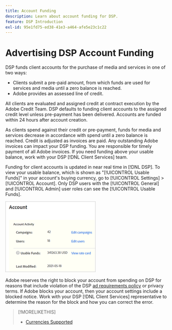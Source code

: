 ```yaml
---
title: Account Funding
description: Learn about account funding for DSP.
feature: DSP Introduction
exl-id: 95e1fd75-ed38-41e3-a464-afe5e23c1c22
---
```

# Advertising DSP Account Funding

DSP funds client accounts for the purchase of media and services in one of two ways:

* Clients submit a pre-paid amount, from which funds are used for services and media until a zero balance is reached.
* Adobe provides an assessed line of credit.

All clients are evaluated and assigned credit at contract execution by the Adobe Credit Team. DSP defaults to funding client accounts to the assigned credit level unless pre-payment has been delivered. Accounts are funded within 24 hours after account creation.

As clients spend against their credit or pre-payment, funds for media and services decrease in accordance with spend until a zero balance is reached. Credit is adjusted as invoices are paid. Any outstanding Adobe invoices can impact your DSP funding. You are responsible for timely payment of all Adobe invoices. If you need funding above your usable balance, work with your DSP [!DNL Client Services] team.

Funding for client accounts is updated in near real time in [!DNL DSP]. To view your usable balance, which is shown as "[!UICONTROL Usable Funds]" in your account's buying currency, go to [!UICONTROL Settings] > [!UICONTROL Account]. Only DSP users with the [!UICONTROL General] and [!UICONTROL Admin] user roles can see the [!UICONTROL Usable Funds].

![Usable Funds for an account](/help/dsp/assets/account-usable-funds.png)

Adobe reserves the right to block your account from spending on DSP for reasons that include violation of the DSP [ad requirements policy](/help/policies/ad-requirements-policy.md) or privacy terms. If Adobe blocks your account, then your account settings include a blocked notice. Work with your DSP [!DNL Client Services] representative to determine the reason for the block and how you can correct the error.

>[!MORELIKETHIS]
>
>* [Currencies Supported](/help/dsp/currency.md)
